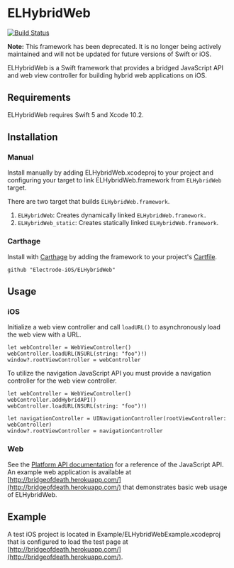 # ELHybridWeb 

[![Build Status](https://travis-ci.org/Electrode-iOS/ELHybridWeb.svg?branch=master)](https://travis-ci.org/Electrode-iOS/ELHybridWeb)

**Note:** This framework has been deprecated. It is no longer being actively maintained and will not be updated for future versions of Swift or iOS.

ELHybridWeb is a Swift framework that provides a bridged JavaScript API and web view controller for building hybrid web applications on iOS.

## Requirements

ELHybridWeb requires Swift 5 and Xcode 10.2.

## Installation

### Manual

Install manually by adding ELHybridWeb.xcodeproj to your project and configuring your target to link ELHybridWeb.framework from `ELHybridWeb` target.

There are two target that builds `ELHybridWeb.framework`.
1. `ELHybridWeb`: Creates dynamically linked `ELHybridWeb.framework.`
2. `ELHybridWeb_static`: Creates statically linked `ELHybridWeb.framework`.

### Carthage

Install with [Carthage](https://github.com/Carthage/Carthage) by adding the framework to your project's [Cartfile](https://github.com/Carthage/Carthage/blob/master/Documentation/Artifacts.md#cartfile).

```
github "Electrode-iOS/ELHybridWeb"
```

## Usage

### iOS

Initialize a web view controller and call `loadURL()` to asynchronously load the web view with a URL. 

```
let webController = WebViewController()
webController.loadURL(NSURL(string: "foo")!)
window?.rootViewController = webController
```

To utilize the navigation JavaScript API you must provide a navigation controller for the web view controller.

```
let webController = WebViewController()
webController.addHybridAPI()
webController.loadURL(NSURL(string: "foo")!)

let navigationController = UINavigationController(rootViewController: webController)
window?.rootViewController = navigationController
```

### Web

See the [Platform API documentation](platformAPI.md) for a reference of the JavaScript API. An example web application is available at [http://bridgeofdeath.herokuapp.com/](http://bridgeofdeath.herokuapp.com/) that demonstrates basic web usage of ELHybridWeb.

## Example

A test iOS project is located in Example/ELHybridWebExample.xcodeproj that is configured to load the test page at [http://bridgeofdeath.herokuapp.com/](http://bridgeofdeath.herokuapp.com/).

